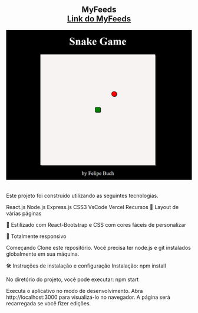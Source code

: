 <h2 align="center">
 MyFeeds<br/>
  <a href="https://felipe-buch-portifolio.netlify.app/" target="_blank">Link do MyFeeds</a>
</h2>
<div align="center">
  <img alt="Demo" src="./Images/Snake.png" />
</div>
<br/>

Este projeto foi construído utilizando as seguintes tecnologias.

React.js
Node.js
Express.js
CSS3
VsCode
Vercel
Recursos
📖 Layout de várias páginas

🎨 Estilizado com React-Bootstrap e CSS com cores fáceis de personalizar

📱 Totalmente responsivo

Começando
Clone este repositório. Você precisa ter node.js e git instalados globalmente em sua máquina.

🛠 Instruções de instalação e configuração
Instalação:
npm install

No diretório do projeto, você pode executar: npm start

Executa o aplicativo no modo de desenvolvimento.
Abra http://localhost:3000 para visualizá-lo no navegador.
A página será recarregada se você fizer edições.
